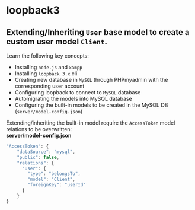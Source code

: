 # loopback3

## Extending/Inheriting `User` base model to create a custom user model `Client`.

Learn the following key concepts:  
* Installing `node.js` and `xampp`   
* Installing `loopback 3.x` cli    
* Creating new database in `MySQL` through PHPmyadmin with the corresponding user account   
* Configuring loopback to connect to `MySQL` database  
* Automigrating the models into MySQL database  
* Configuring the built-in models to be created in the MySQL DB (`server/model-config.json`)  
  
Extending/inheriting the built-in model require the `AccessToken` model relations to be overwritten:  
**server/model-config.json**  
```javascript
"AccessToken": {
    "dataSource": "mysql",
    "public": false,
    "relations": {
      "user": {
        "type": "belongsTo",
        "model": "Client",
        "foreignKey": "userId"
      }
    }
}
```